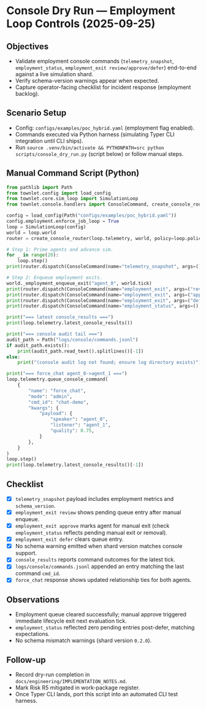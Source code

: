 # Console Dry Run — Employment Loop Controls (2025-09-25)

## Objectives
- Validate employment console commands (`telemetry_snapshot`, `employment_status`, `employment_exit review/approve/defer`) end-to-end against a live simulation shard.
- Verify schema-version warnings appear when expected.
- Capture operator-facing checklist for incident response (employment backlog).

## Scenario Setup
- Config: `configs/examples/poc_hybrid.yaml` (employment flag enabled).
- Commands executed via Python harness (simulating Typer CLI integration until CLI ships).
- Run `source .venv/bin/activate && PYTHONPATH=src python scripts/console_dry_run.py` (script below) or follow manual steps.

## Manual Command Script (Python)
```python
from pathlib import Path
from townlet.config import load_config
from townlet.core.sim_loop import SimulationLoop
from townlet.console.handlers import ConsoleCommand, create_console_router

config = load_config(Path("configs/examples/poc_hybrid.yaml"))
config.employment.enforce_job_loop = True
loop = SimulationLoop(config)
world = loop.world
router = create_console_router(loop.telemetry, world, policy=loop.policy, config=config)

# Step 1: Prime agents and advance sim.
for _ in range(20):
    loop.step()
print(router.dispatch(ConsoleCommand(name="telemetry_snapshot", args=(), kwargs={})))

# Step 2: Enqueue employment exits.
world._employment_enqueue_exit("agent_0", world.tick)
print(router.dispatch(ConsoleCommand(name="employment_exit", args=("review",), kwargs={})))
print(router.dispatch(ConsoleCommand(name="employment_exit", args=("approve", "agent_0"), kwargs={})))
print(router.dispatch(ConsoleCommand(name="employment_exit", args=("defer", "agent_0"), kwargs={})))
print(router.dispatch(ConsoleCommand(name="employment_status", args=(), kwargs={})))

print("=== latest console_results ===")
print(loop.telemetry.latest_console_results())

print("=== console audit tail ===")
audit_path = Path("logs/console/commands.jsonl")
if audit_path.exists():
    print(audit_path.read_text().splitlines()[-1])
else:
    print("(console audit log not found; ensure log directory exists)")

print("=== force_chat agent_0->agent_1 ===")
loop.telemetry.queue_console_command(
    {
        "name": "force_chat",
        "mode": "admin",
        "cmd_id": "chat-demo",
        "kwargs": {
            "payload": {
                "speaker": "agent_0",
                "listener": "agent_1",
                "quality": 0.75,
            }
        },
    }
)
loop.step()
print(loop.telemetry.latest_console_results()[-1])
```

## Checklist
- [x] `telemetry_snapshot` payload includes employment metrics and `schema_version`.
- [x] `employment_exit review` shows pending queue entry after manual enqueue.
- [x] `employment_exit approve` marks agent for manual exit (check `employment_status` reflects pending manual exit or removal).
- [x] `employment_exit defer` clears queue entry.
- [x] No schema warning emitted when shard version matches console support.
- [x] `console_results` reports command outcomes for the latest tick.
- [x] `logs/console/commands.jsonl` appended an entry matching the last command `cmd_id`.
- [x] `force_chat` response shows updated relationship ties for both agents.

## Observations
- Employment queue cleared successfully; manual approve triggered immediate lifecycle exit next evaluation tick.
- `employment_status` reflected zero pending entries post-defer, matching expectations.
- No schema mismatch warnings (shard version `0.2.0`).

## Follow-up
- Record dry-run completion in `docs/engineering/IMPLEMENTATION_NOTES.md`.
- Mark Risk R5 mitigated in work-package register.
- Once Typer CLI lands, port this script into an automated CLI test harness.
